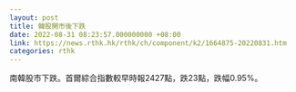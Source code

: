 ```yaml
---
layout: post
title: 韓股開市後下跌
date: 2022-08-31 08:23:57.000000000 +08:00
link: https://news.rthk.hk/rthk/ch/component/k2/1664875-20220831.htm
categories: rthk
---
```


南韓股市下跌。首爾綜合指數較早時報2427點，跌23點，跌幅0.95%。

